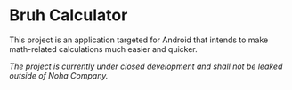 # Bruh Calculator
This project is an application targeted for Android that intends to make math-related calculations much easier and quicker.

*The project is currently under closed development and shall not be leaked outside of Noha Company.*
